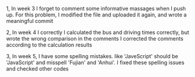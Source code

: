 1, In week 3 I forget to comment some informative massages when I push up.
For this problem, I modified the file and uploaded it again, and wrote a meaningful commit

2, In week 4 I correctly I calculated the bus and driving times correctly, 
but wrote the wrong comparison in the comments
I corrected the comments according to the calculation results

3, In week 5, I have some spelling mistakes. like 'JaveScript' should be 'JavaScript'
and misspell 'Fujian' and 'Anhui'.
I fixed these spelling issues and checked other codes